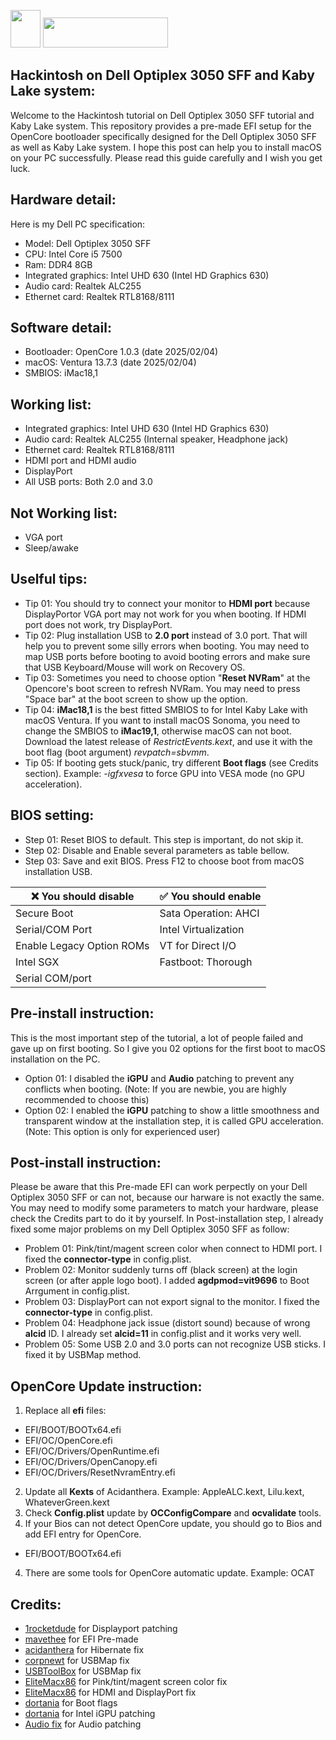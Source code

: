 <img src="https://upload.wikimedia.org/wikipedia/commons/thumb/f/fa/Apple_logo_black.svg/488px-Apple_logo_black.svg.png" width="48" height="60"/> <img src="https://github.com/acidanthera/OpenCorePkg/blob/master/Docs/Logos/OpenCore_with_text_Small.png" width="200" height="48"/>

## Hackintosh on Dell Optiplex 3050 SFF and Kaby Lake system:
Welcome to the Hackintosh tutorial on Dell Optiplex 3050 SFF tutorial and Kaby Lake system. This repository provides a pre-made EFI setup for the OpenCore bootloader specifically designed for the Dell Optiplex 3050 SFF as well as Kaby Lake system.
I hope this post can help you to install macOS on your PC successfully. Please read this guide carefully and I wish you get luck.
## Hardware detail:
Here is my Dell PC specification:
- Model: Dell Optiplex 3050 SFF
- CPU: Intel Core i5 7500
- Ram: DDR4 8GB
- Integrated graphics: Intel UHD 630 (Intel HD Graphics 630)
- Audio card: Realtek ALC255
- Ethernet card: Realtek RTL8168/8111
## Software detail:
- Bootloader: OpenCore 1.0.3 (date 2025/02/04)
- macOS: Ventura 13.7.3 (date 2025/02/04)
- SMBIOS: iMac18,1
## Working list:
- Integrated graphics: Intel UHD 630 (Intel HD Graphics 630)
- Audio card: Realtek ALC255 (Internal speaker, Headphone jack)
- Ethernet card: Realtek RTL8168/8111
- HDMI port and HDMI audio
- DisplayPort
- All USB ports: Both 2.0 and 3.0
## Not Working list:
- VGA port
- Sleep/awake
## Uselful tips:
- Tip 01: You should try to connect your monitor to **HDMI port** because DisplayPortor VGA port may not work for you when booting. If HDMI port does not work, try DisplayPort.
- Tip 02: Plug installation USB to **2.0 port** instead of 3.0 port. That will help you to prevent some silly errors when booting. You may need to map USB ports before booting to avoid booting errors and make sure that USB Keyboard/Mouse will work on Recovery OS.
- Tip 03: Sometimes you need to choose option "**Reset NVRam**" at the Opencore's boot screen to refresh NVRam. You may need to press "Space bar" at the boot screen to show up the option.
- Tip 04: **iMac18,1** is the best fitted SMBIOS to for Intel Kaby Lake with macOS Ventura. If you want to install macOS Sonoma, you need to change the SMBIOS to **iMac19,1**, otherwise macOS can not boot. Download the latest release of _RestrictEvents.kext_, and use it with the boot flag (boot argument) _revpatch=sbvmm_. 
- Tip 05: If booting gets stuck/panic, try different **Boot flags** (see Credits section). Example: _-igfxvesa_ to force GPU into VESA mode (no GPU acceleration).
## BIOS setting:
- Step 01: Reset BIOS to default. This step is important, do not skip it.
- Step 02: Disable and Enable several parameters as table bellow.
- Step 03: Save and exit BIOS. Press F12 to choose boot from macOS installation USB.

| ❌ You should disable     | ✅ You should enable |
|---------------------------|---------------------- |
| Secure Boot               | Sata Operation: AHCI  |
| Serial/COM Port           | Intel Virtualization  |
| Enable Legacy Option ROMs | VT for Direct I/O     |
| Intel SGX                 | Fastboot: Thorough    |
| Serial COM/port           |                       |

## Pre-install instruction:
This is the most important step of the tutorial, a lot of people failed and gave up on first booting. So I give you 02 options for the first boot to macOS installation on the PC.
- Option 01: I disabled the **iGPU** and **Audio** patching to prevent any conflicts when booting. (Note: If you are newbie, you are highly recommended to choose this)
- Option 02: I enabled the **iGPU** patching to show a little smoothness and transparent window at the installation step, it is called GPU acceleration. (Note: This option is only for experienced user)
## Post-install instruction:
Please be aware that this Pre-made EFI can work perpectly on your Dell Optiplex 3050 SFF or can not, because our harware is not exactly the same. You may need to modify some parameters to match your hardware, please check the Credits part to do it by yourself.
In Post-installation step, I already fixed some major problems on my Dell Optiplex 3050 SFF as follow:
- Problem 01: Pink/tint/magent screen color when connect to HDMI port. I fixed the **connector-type** in config.plist.
- Problem 02: Monitor suddenly turns off (black screen) at the login screen (or after apple logo boot). I added **agdpmod=vit9696** to Boot Arrgument in config.plist.
- Problem 03: DisplayPort can not export signal to the monitor. I fixed the **connector-type** in config.plist.
- Problem 04: Headphone jack issue (distort sound) because of wrong **alcid** ID. I already set **alcid=11** in config.plist and it works very well.
- Problem 05: Some USB 2.0 and 3.0 ports can not recognize USB sticks. I fixed it by USBMap method.
## OpenCore Update instruction:
1. Replace all **efi** files:
- EFI/BOOT/BOOTx64.efi
- EFI/OC/OpenCore.efi
- EFI/OC/Drivers/OpenRuntime.efi
- EFI/OC/Drivers/OpenCanopy.efi
- EFI/OC/Drivers/ResetNvramEntry.efi
2. Update all **Kexts** of Acidanthera. Example: AppleALC.kext, Lilu.kext, WhateverGreen.kext
2. Check **Config.plist** update by **OCConfigCompare** and **ocvalidate** tools.
3. If your Bios can not detect OpenCore update, you should go to Bios and add EFI entry for OpenCore.
- EFI/BOOT/BOOTx64.efi
4. There are some tools for OpenCore automatic update. Example: OCAT
## Credits:
- [1rocketdude](https://github.com/1rocketdude/Optiplex_3050_SFF) for Displayport patching
- [mavethee](https://github.com/mavethee/Hackintosh-OpenCore-EFI-DELL-Optiplex-3050) for EFI Pre-made
- [acidanthera](https://github.com/acidanthera/HibernationFixup) for Hibernate fix
- [corpnewt](https://github.com/corpnewt/USBMap) for USBMap fix
- [USBToolBox](https://github.com/USBToolBox/tool) for USBMap fix
- [EliteMacx86](https://elitemacx86.com/threads/how-to-fix-pink-screen-on-intel-hd-and-uhd-graphics-on-macos-sierra-and-later-on-desktops-clover-opencore.434/) for Pink/tint/magent screen color fix
- [EliteMacx86](https://elitemacx86.com/threads/how-to-enable-intel-hd-and-uhd-graphics-on-macos-intel-framebuffer-patching-guide.931/) for HDMI and DisplayPort fix
- [dortania](https://dortania.github.io/GPU-Buyers-Guide/misc/bootflag.html) for Boot flags
- [dortania](https://dortania.github.io/OpenCore-Post-Install/gpu-patching/intel-patching/) for Intel iGPU patching
- [Audio fix](https://dortania.github.io/OpenCore-Post-Install/universal/audio.html) for Audio patching
